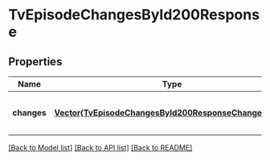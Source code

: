 # TvEpisodeChangesById200Response


## Properties
Name | Type | Description | Notes
------------ | ------------- | ------------- | -------------
**changes** | [**Vector{TvEpisodeChangesById200ResponseChangesInner}**](TvEpisodeChangesById200ResponseChangesInner.md) |  | [optional] [default to nothing]


[[Back to Model list]](../README.md#models) [[Back to API list]](../README.md#api-endpoints) [[Back to README]](../README.md)


